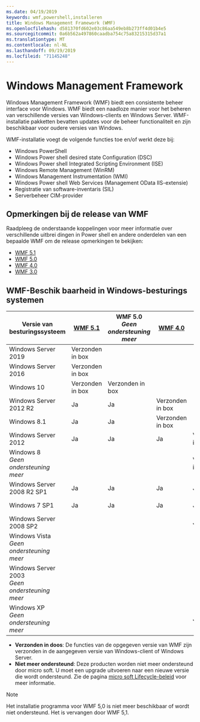 ```yaml
---
ms.date: 04/19/2019
keywords: wmf,powershell,installeren
title: Windows Management Framework (WMF)
ms.openlocfilehash: d581370fd602e03c86aa549eb8b273ff4d01b4e5
ms.sourcegitcommit: 0a6b562a497860caadba754c75a83215315d37a1
ms.translationtype: MT
ms.contentlocale: nl-NL
ms.lasthandoff: 09/19/2019
ms.locfileid: "71145248"
---
```

# <a name="windows-management-framework"></a>Windows Management Framework

Windows Management Framework (WMF) biedt een consistente beheer interface voor Windows. WMF biedt een naadloze manier voor het beheren van verschillende versies van Windows-clients en Windows Server. WMF-installatie pakketten bevatten updates voor de beheer functionaliteit en zijn beschikbaar voor oudere versies van Windows.

WMF-installatie voegt de volgende functies toe en/of werkt deze bij:

- Windows PowerShell
- Windows Power shell desired state Configuration (DSC)
- Windows Power shell Integrated Scripting Environment (ISE)
- Windows Remote Management (WinRM)
- Windows Management Instrumentation (WMI)
- Windows Power shell Web Services (Management OData IIS-extensie)
- Registratie van software-inventaris (SIL)
- Serverbeheer CIM-provider

## <a name="wmf-release-notes"></a>Opmerkingen bij de release van WMF

Raadpleeg de onderstaande koppelingen voor meer informatie over verschillende uitbrei dingen in Power shell en andere onderdelen van een bepaalde WMF om de release opmerkingen te bekijken:

- [WMF 5.1](whats-new/release-notes.md#wmf-51-changes)
- [WMF 5.0](whats-new/release-notes.md#wmf-50-changes)
- [WMF 4.0](https://download.microsoft.com/download/3/D/6/3D61D262-8549-4769-A660-230B67E15B25/Windows%20Management%20Framework%204%200%20Release%20Notes.docx)
- [WMF 3.0](https://download.microsoft.com/download/E/7/6/E76850B8-DA6E-4FF5-8CCE-A24FC513FD16/WMF%203%20Release%20Notes.docx)

## <a name="wmf-availability-across-windows-operating-systems"></a>WMF-Beschik baarheid in Windows-besturings systemen

|        Versie van besturingssysteem         | [WMF 5.1][]  | WMF 5.0<br>*Geen ondersteuning meer* | [WMF 4.0][]  | [WMF 3.0][]  | [WMF 2.0][]  |
| --------------------------------------- | ------------ | --------------------------- | ------------ | ------------ | ------------ |
| Windows Server 2019                     | Verzonden in box |                             |              |              |              |
| Windows Server 2016                     | Verzonden in box |                             |              |              |              |
| Windows 10                              | Verzonden in box | Verzonden in box                |              |              |              |
| Windows Server 2012 R2                  | Ja          | Ja                         | Verzonden in box |              |              |
| Windows 8.1                             | Ja          | Ja                         | Verzonden in box |              |              |
| Windows Server 2012                     | Ja          | Ja                         | Ja          | Verzonden in box |              |
| Windows 8<br>*Geen ondersteuning meer*           |              |                             |              | Verzonden in box |              |
| Windows Server 2008 R2 SP1              | Ja          | Ja                         | Ja          | Ja          | Verzonden in box |
| Windows 7 SP1                           | Ja          | Ja                         | Ja          | Ja          | Verzonden in box |
| Windows Server 2008 SP2                 |              |                             |              | Ja          | Ja          |
| Windows Vista<br>*Geen ondersteuning meer*       |              |                             |              |              | Ja          |
| Windows Server 2003<br>*Geen ondersteuning meer* |              |                             |              |              | Ja          |
| Windows XP<br>*Geen ondersteuning meer*          |              |                             |              | Ja          | Ja          |

- **Verzonden in doos**: De functies van de opgegeven versie van WMF zijn verzonden in de aangegeven versie van Windows-client of Windows Server.
- **Niet meer ondersteund**: Deze producten worden niet meer ondersteund door micro soft. U moet een upgrade uitvoeren naar een nieuwe versie die wordt ondersteund. Zie de pagina [micro soft Lifecycle-beleid][] voor meer informatie.

> [!NOTE]
> Het installatie programma voor WMF 5,0 is niet meer beschikbaar of wordt niet ondersteund. Het is vervangen door WMF 5,1.

[Micro soft Lifecycle-beleid]: https://support.microsoft.com/lifecycle
[WMF 5.1]: https://aka.ms/wmf51download
[WMF 4.0]: https://aka.ms/wmf4download
[WMF 3.0]: https://aka.ms/wmf3download
[WMF 2.0]: https://aka.ms/wmf2download
